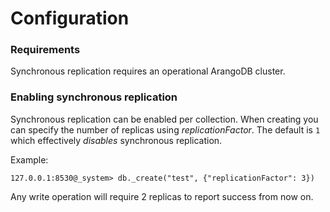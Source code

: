 Configuration
=============

### Requirements

Synchronous replication requires an operational ArangoDB cluster.

### Enabling synchronous replication

Synchronous replication can be enabled per collection. When creating you can specify the number of replicas using *replicationFactor*. The default is `1` which effectively *disables* synchronous replication.

Example:

    127.0.0.1:8530@_system> db._create("test", {"replicationFactor": 3})

Any write operation will require 2 replicas to report success from now on.